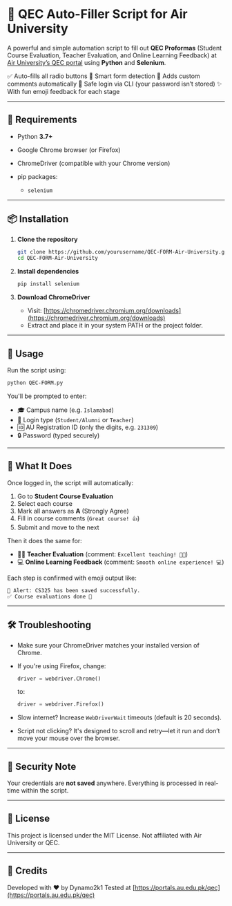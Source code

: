 # 📝 QEC Auto-Filler Script for Air University

A powerful and simple automation script to fill out **QEC Proformas** (Student Course Evaluation, Teacher Evaluation, and Online Learning Feedback) at [Air University’s QEC portal](https://portals.au.edu.pk/qec/login.aspx) using **Python** and **Selenium**.

✅ Auto-fills all radio buttons
🧠 Smart form detection
💬 Adds custom comments automatically
🔐 Safe login via CLI (your password isn’t stored)
✨ With fun emoji feedback for each stage

---

## 🔧 Requirements

* Python **3.7+**
* Google Chrome browser (or Firefox)
* ChromeDriver (compatible with your Chrome version)
* pip packages:

  * `selenium`

---

## 📦 Installation

1. **Clone the repository**

   ```bash
   git clone https://github.com/yourusername/QEC-FORM-Air-University.git
   cd QEC-FORM-Air-University
   ```

2. **Install dependencies**

   ```bash
   pip install selenium
   ```

3. **Download ChromeDriver**

   * Visit: [https://chromedriver.chromium.org/downloads](https://chromedriver.chromium.org/downloads)
   * Extract and place it in your system PATH or the project folder.

---

## 🚀 Usage

Run the script using:

```bash
python QEC-FORM.py
```

You'll be prompted to enter:

* 🎓 Campus name (e.g. `Islamabad`)
* 👤 Login type (`Student/Alumni` or `Teacher`)
* 🆔 AU Registration ID (only the digits, e.g. `231309`)
* 🔒 Password (typed securely)

---

## 🤖 What It Does

Once logged in, the script will automatically:

1. Go to **Student Course Evaluation**
2. Select each course
3. Mark all answers as **A** (Strongly Agree)
4. Fill in course comments (`Great course! 👍`)
5. Submit and move to the next

Then it does the same for:

* 👩‍🏫 **Teacher Evaluation** (comment: `Excellent teaching! 👩‍🏫`)
* 💻 **Online Learning Feedback** (comment: `Smooth online experience! 💻`)

Each step is confirmed with emoji output like:

```
🔔 Alert: CS325 has been saved successfully.
✅ Course evaluations done 🎉
```

---

## 🛠️ Troubleshooting

* Make sure your ChromeDriver matches your installed version of Chrome.
* If you're using Firefox, change:

  ```python
  driver = webdriver.Chrome()
  ```

  to:

  ```python
  driver = webdriver.Firefox()
  ```
* Slow internet? Increase `WebDriverWait` timeouts (default is 20 seconds).
* Script not clicking? It's designed to scroll and retry—let it run and don’t move your mouse over the browser.

---

## 🔐 Security Note

Your credentials are **not saved** anywhere. Everything is processed in real-time within the script.

---

## 📄 License

This project is licensed under the MIT License.
Not affiliated with Air University or QEC.

---

## 🙌 Credits

Developed with ❤️ by Dynamo2k1
Tested at [https://portals.au.edu.pk/qec](https://portals.au.edu.pk/qec)

